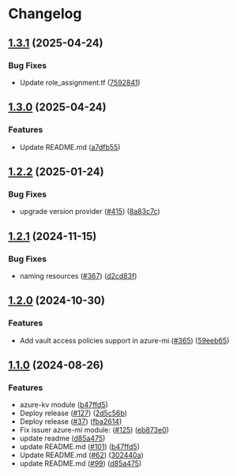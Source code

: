 # Changelog

## [1.3.1](https://github.com/prefapp/tfm/compare/azure-mi-v1.3.0...azure-mi-v1.3.1) (2025-04-24)


### Bug Fixes

* Update role_assignment.tf ([7592841](https://github.com/prefapp/tfm/commit/75928419415d74de12d2d38a602df7aa703c860e))

## [1.3.0](https://github.com/prefapp/tfm/compare/azure-mi-v1.2.2...azure-mi-v1.3.0) (2025-04-24)


### Features

* Update README.md ([a7dfb55](https://github.com/prefapp/tfm/commit/a7dfb55b83447cf3ef08d168ab756e791f322e7a))

## [1.2.2](https://github.com/prefapp/tfm/compare/azure-mi-v1.2.1...azure-mi-v1.2.2) (2025-01-24)


### Bug Fixes

* upgrade version provider ([#415](https://github.com/prefapp/tfm/issues/415)) ([8a83c7c](https://github.com/prefapp/tfm/commit/8a83c7c56e9caef5d3a318b0995d61286e82dd80))

## [1.2.1](https://github.com/prefapp/tfm/compare/azure-mi-v1.2.0...azure-mi-v1.2.1) (2024-11-15)


### Bug Fixes

* naming resources ([#367](https://github.com/prefapp/tfm/issues/367)) ([d2cd83f](https://github.com/prefapp/tfm/commit/d2cd83f7ab229dc566deaa7d9471194b643585ad))

## [1.2.0](https://github.com/prefapp/tfm/compare/azure-mi-v1.1.0...azure-mi-v1.2.0) (2024-10-30)


### Features

* Add vault access policies support in azure-mi ([#365](https://github.com/prefapp/tfm/issues/365)) ([59eeb65](https://github.com/prefapp/tfm/commit/59eeb65ed47d890f5cb023de9b7ac8a456b489ba))

## [1.1.0](https://github.com/prefapp/tfm/compare/azure-mi-v1.0.0...azure-mi-v1.1.0) (2024-08-26)


### Features

* azure-kv module ([b47ffd5](https://github.com/prefapp/tfm/commit/b47ffd51f59e5f5b15365440fe776f0b8a7e4402))
* Deploy release ([#127](https://github.com/prefapp/tfm/issues/127)) ([2d5c56b](https://github.com/prefapp/tfm/commit/2d5c56bcd9f1443136a9a4c34e19a3874dcf7ea5))
* Deploy release ([#37](https://github.com/prefapp/tfm/issues/37)) ([fba2614](https://github.com/prefapp/tfm/commit/fba2614fb284cf9d960be53c7c123ceaf08cecfa))
* Fix issuer azure-mi module: ([#125](https://github.com/prefapp/tfm/issues/125)) ([eb873e0](https://github.com/prefapp/tfm/commit/eb873e0a6a5f22427ed5c10e1db97660c61341b3))
* update readme ([d85a475](https://github.com/prefapp/tfm/commit/d85a475ec579e4eefe9c16c2530597768b0e2bed))
* update README.md ([#101](https://github.com/prefapp/tfm/issues/101)) ([b47ffd5](https://github.com/prefapp/tfm/commit/b47ffd51f59e5f5b15365440fe776f0b8a7e4402))
* Update README.md ([#62](https://github.com/prefapp/tfm/issues/62)) ([302440a](https://github.com/prefapp/tfm/commit/302440a79ea0e4883b6583e3540deac7bac6c307))
* update README.md ([#99](https://github.com/prefapp/tfm/issues/99)) ([d85a475](https://github.com/prefapp/tfm/commit/d85a475ec579e4eefe9c16c2530597768b0e2bed))
